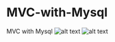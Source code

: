 # MVC-with-Mysql
MVC with Mysql
![alt text](https://github.com/Bris-bb/MVC-with-Mysqlr/blob/master/Screenshots/1.png)
![alt text](https://github.com/Bris-bb/MVC-with-Mysqlr/blob/master/Screenshots/2.png)
